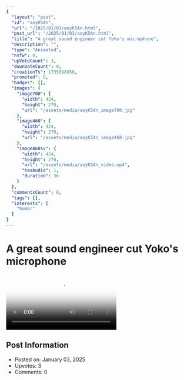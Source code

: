 ```yaml
---
{
  "layout": "post",
  "id": "aoyK5An",
  "url": "/2025/01/03/aoyK5An.html",
  "post_url": "/2025/01/03/aoyK5An.html",
  "title": "A great sound engineer cut Yoko's microphone",
  "description": "",
  "type": "Animated",
  "nsfw": 0,
  "upVoteCount": 3,
  "downVoteCount": 0,
  "creationTs": 1735898056,
  "promoted": 0,
  "badges": [],
  "images": {
    "image700": {
      "width": 424,
      "height": 270,
      "url": "/assets/media/aoyK5An_image700.jpg"
    },
    "image460": {
      "width": 424,
      "height": 270,
      "url": "/assets/media/aoyK5An_image460.jpg"
    },
    "image460sv": {
      "width": 424,
      "height": 270,
      "url": "/assets/media/aoyK5An_video.mp4",
      "hasAudio": 1,
      "duration": 36
    }
  },
  "commentsCount": 0,
  "tags": [],
  "interests": [
    "humor"
  ]
}
---
```


# A great sound engineer cut Yoko's microphone

<video controls playsinline loop poster="/assets/media/aoyK5An_image460.jpg">
  <source src="/assets/media/aoyK5An_video.mp4" type="video/mp4">
  Your browser does not support the video tag.
</video>

## Post Information

- Posted on: January 03, 2025
- Upvotes: 3
- Comments: 0

